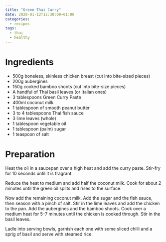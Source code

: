 ```yaml
---
title: "Green Thai Curry"
date: 2020-01-12T12:30:00+01:00
categories:
  - recipes
tags:
  - thai
  - healthy
---
```


# Ingredients

* 500g boneless, skinless chicken breast (cut into bite-sized pieces)
* 200g aubergines
* 150g cooked bamboo shoots (cut into bite-size pieces)
* A handful of Thai basil leaves (or Italian ones)
* 3 tablespoons Green Curry Paste
* 400ml coconut milk
* 1 tablespoon of smooth peanut butter
* 3 to 4 tablespoons Thai fish sauce
* 3 lime leaves (whole)
* 1 tablespoon vegetable oil
* 1 tablespoon (palm) sugar
* 1 teaspoon of salt

# Preparation

Heat the oil in a saucepan over a high heat and add the curry paste. Stir-fry for 10 seconds until it is fragrant.

Reduce the heat to medium and add half the coconut milk. Cook for about 2 minutes until the green oil splits and rises to the surface.

Now add the remaining coconut milk. Add the sugar and the fish sauce, then season with a pinch of salt. Stir in the lime leaves and add the chicken to the pan. Add the aubergines and the bamboo shoots. Cook over a medium heat for 5–7 minutes until the chicken is cooked through. Stir in the basil leaves.

Ladle into serving bowls, garnish each one with some sliced chilli and a sprig of basil and serve with steamed rice.
